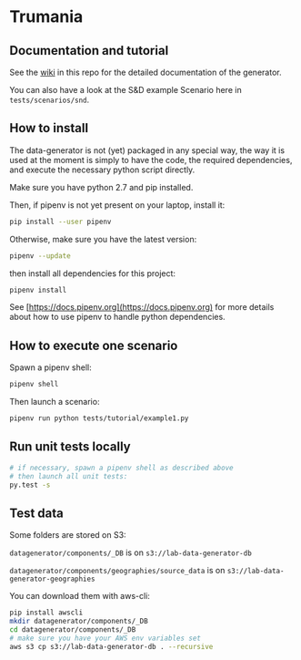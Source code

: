 # Trumania

## Documentation and tutorial

See the [wiki](https://github.com/RealImpactAnalytics/trumania/wiki) in this repo for the detailed documentation of the generator. 

You can also have a look at the S&D example Scenario here in `tests/scenarios/snd`.

## How to install 

The data-generator is not (yet) packaged in any special way, the way it is used at the moment is simply to have the code, the required dependencies, and execute the necessary python script directly. 

Make sure you have python 2.7 and pip installed.

Then, if pipenv is not yet present on your laptop, install it: 

```sh
pip install --user pipenv
```

Otherwise, make sure you have the latest version:

```sh
pipenv --update
```

then install all dependencies for this project: 
```sh
pipenv install
```

See [https://docs.pipenv.org](https://docs.pipenv.org) for more details about how to use pipenv to handle python dependencies.

## How to execute one scenario


Spawn a pipenv shell: 
```sh 
pipenv shell
```

Then launch a scenario:
```sh
pipenv run python tests/tutorial/example1.py  
```

## Run unit tests locally

```sh
# if necessary, spawn a pipenv shell as described above
# then launch all unit tests: 
py.test -s 
```

## Test data
Some folders are stored on S3:

`datagenerator/components/_DB` is on `s3://lab-data-generator-db`

`datagenerator/components/geographies/source_data` is on `s3://lab-data-generator-geographies`

You can download them with aws-cli:

```sh
pip install awscli
mkdir datagenerator/components/_DB
cd datagenerator/components/_DB
# make sure you have your AWS env variables set
aws s3 cp s3://lab-data-generator-db . --recursive
```


